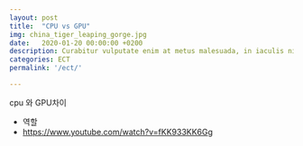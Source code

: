 ```yaml
---
layout: post
title:  "CPU vs GPU"
img: china_tiger_leaping_gorge.jpg
date:   2020-01-20 00:00:00 +0200
description: Curabitur vulputate enim at metus malesuada, in iaculis nisl tincidunt. Mauris dapibus ut ante ornare ullamcorper. Vivamus ultrices erat lorem. Phasellus pretium nisl ac elit porttitor, id condimentum velit aliquam.
categories: ECT
permalink: '/ect/'

---
```


cpu 와 GPU차이
- 역할
- https://www.youtube.com/watch?v=fKK933KK6Gg
